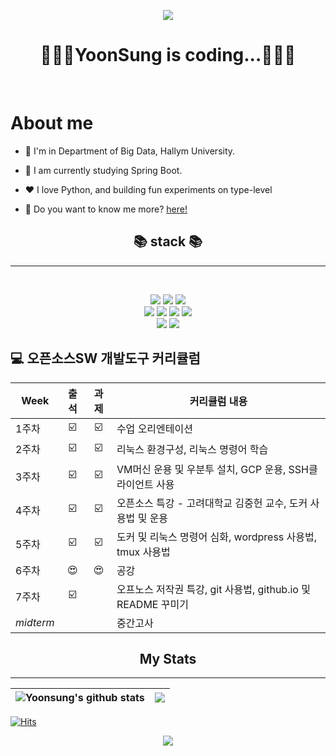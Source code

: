 
<p align="center"><a href="#"><img src="https://capsule-render.vercel.app/api?type=waving&color=timeGradient&height=300&section=header&text=Yoonsung's%20github&fontSize=90"/></a></p>
<h1 align = "center">🧑🏻‍💻YoonSung is coding...🧑🏻‍💻</h1>
<br>

  # **About me**
  
  - 🏫 I'm in Department of Big Data, Hallym University.

  - 🍃 I am currently studying Spring Boot.

  - ❤️ I love Python, and building fun experiments on type-level

  - 💬 Do you want to know me more? [here!](https://github.com/myNameIsYoonSungJang)

<h2 align="center"><b>📚 stack 📚</b></h2>
<hr>
</br>
<p align="center">
<img src="https://img.shields.io/badge/python-3776AB?style=for-the-badge&logo=python&logoColor=white"/>
<img src="https://img.shields.io/badge/Java-007396?style=for-the-badge&logo=OpenJDK&logoColor=white"/>
<img src="https://img.shields.io/badge/C-A8B9CC?style=for-the-badge&logo=C&logoColor=white"/>
<br>
<img src="https://img.shields.io/badge/html5-E34F26?style=for-the-badge&logo=html5&logoColor=white">
<img src="https://img.shields.io/badge/css-1572B6?style=for-the-badge&logo=css3&logoColor=white">
<img src="https://img.shields.io/badge/javascript-F7DF1E?style=for-the-badge&logo=javascript&logoColor=black">
<img src="https://img.shields.io/badge/jquery-0769AD?style=for-the-badge&logo=jquery&logoColor=white">
<br>
<img src="https://img.shields.io/badge/springboot-6DB33F?style=for-the-badge&logo=springboot&logoColor=white">
<img src="https://img.shields.io/badge/bootstrap-7952B3?style=for-the-badge&logo=bootstrap&logoColor=white">
</p>

##  💻 오픈소스SW 개발도구 커리큘럼

| Week | 출석 | 과제 |커리큘럼 내용 |
| -------- | :--: | :--: |-------------- |
| 1주차   | ☑️ | ☑️ | 수업 오리엔테이션 |
| 2주차   | ☑️ | ☑️ | 리눅스 환경구성, 리눅스 명령어 학습 |
| 3주차   | ☑️ | ☑️ | VM머신 운용 및 우분투 설치, GCP 운용, SSH클라이언트 사용 |
| 4주차   | ☑️ | ☑️ | 오픈소스 특강 - 고려대학교 김중헌 교수, 도커 사용법 및 운용 |
| 5주차   | ☑️ | ☑️ | 도커 및 리눅스 명령어 심화, wordpress 사용법, tmux 사용법 |
| 6주차   |  😍 |  😍 | 공강 |
| 7주차   | ☑️ |  | 오프노스 저작권 특강, git 사용법, github.io 및 README 꾸미기 |
| _midterm_|  |  | 중간고사 |

<h2 align="center"><b>My Stats</b></h2>
<hr>

| <img align="center" src="https://github-readme-stats.vercel.app/api?username=myNameIsYoonSungJang&show_icons=true&include_all_commits=true&theme=buefy&hide_border=true" alt="Yoonsung's github stats" /> | <img align="center" src="https://github-readme-stats.vercel.app/api/top-langs/?username=myNameIsYoonSungJang&layout=compact&theme=buefy&hide_border=true" /> |
| ------------- | ------------- |

[![Hits](https://hits.seeyoufarm.com/api/count/incr/badge.svg?url=https%3A%2F%2Fgithub.com%2FmyNameIsYoonSungJang&count_bg=%2300ABB3&title_bg=%233C4048&icon=staticman.svg&icon_color=%23E7E7E7&title=hits&edge_flat=false)](https://hits.seeyoufarm.com)

<p align = "center"><img src="https://capsule-render.vercel.app/api?type=waving&color=timeGradient&height=300&fontSize=65&text=Thanks&section=footer"/></p>
